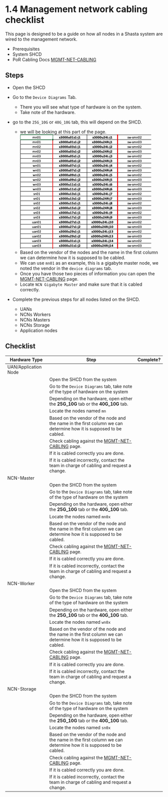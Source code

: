 # 1.4 Management network cabling checklist

This page is designed to be a guide on how all nodes in a Shasta system are wired to the management network.

- Prerequisites
 - System SHCD
 - PoR Cabling Docs [MGMT-NET-CABLING](416-MGMT-NET-CABLING.md)

## Steps

- Open the SHCD
- Go to the ```Device Diagrams``` Tab.
    - There you will see what type of hardware is on the system.
    - Take note of the hardware.
- go to the ```25G_10G``` or ```40G_10G``` tab, this will depend on the SHCD.
    - we will be looking at this part of the page.
![SHCD](img/network/SHCD-40G_10G.png)
    - Based on the vendor of the nodes and the name in the first column we can determine how it is supposed to be cabled. 
    - We can use ```mn01``` as an example, this is a gigabyte master node, we noted the vendor in the ```device diagrams``` tab.
    - Once you have those two pieces of information you can open the [MGMT-NET-CABLING](416-MGMT-NET-CABLING.md) page.
    - Locate ```NCN Gigabyte Master``` and make sure that it is cabled correctly.
    
- Complete the previous steps for all nodes listed on the SHCD.
    - UANs
    - NCNs Workers
    - NCNs Masters
    - NCNs Storage
    - Application nodes
    
## Checklist

| Hardware Type | Step      | Complete?     |
| ----------- | ----------- | ------------- |
| UAN/Application Node         |             |               |
|             | Open the SHCD from the system |             |
|             | Go to the ```Device Diagrams``` tab, take note of the type of hardware on the system        |          |
|             | Depending on the hardware, open either the **25G_10G** tab or the **40G_10G** tab. |        |
|             | Locate the nodes named ```mn``` |        |
|             | Based on the vendor of the node and the name in the first column we can determine how it is supposed to be cabled.  |         |
|             | Check cabling against the [MGMT-NET-CABLING](416-MGMT-NET-CABLING.md) page.            |               |
|             | If it is cabled correctly you are done.            |               |
|             | If it is cabled incorrectly, contact the team in charge of cabling and request a change.             |               |
| NCN-Master         |             |               |
|             | Open the SHCD from the system |             |
|             | Go to the ```Device Diagrams``` tab, take note of the type of hardware on the system        |          |
|             | Depending on the hardware, open either the **25G_10G** tab or the **40G_10G** tab. |        |
|             | Locate the nodes named ```mn0x``` |        |
|             | Based on the vendor of the node and the name in the first column we can determine how it is supposed to be cabled.  |         |
|             | Check cabling against the [MGMT-NET-CABLING](416-MGMT-NET-CABLING.md) page.            |               |
|             | If it is cabled correctly you are done.            |               |
|             | If it is cabled incorrectly, contact the team in charge of cabling and request a change.             |               |
| NCN-Worker         |             |               |
|             | Open the SHCD from the system |             |
|             | Go to the ```Device Diagrams``` tab, take note of the type of hardware on the system        |          |
|             | Depending on the hardware, open either the **25G_10G** tab or the **40G_10G** tab. |        |
|             | Locate the nodes named ```wn0x``` |        |
|             | Based on the vendor of the node and the name in the first column we can determine how it is supposed to be cabled.  |         |
|             | Check cabling against the [MGMT-NET-CABLING](416-MGMT-NET-CABLING.md) page.            |               |
|             | If it is cabled correctly you are done.            |               |
|             | If it is cabled incorrectly, contact the team in charge of cabling and request a change.             |               |
| NCN-Storage         |             |               |
|             | Open the SHCD from the system |             |
|             | Go to the ```Device Diagrams``` tab, take note of the type of hardware on the system        |          |
|             | Depending on the hardware, open either the **25G_10G** tab or the **40G_10G** tab. |        |
|             | Locate the nodes named ```sn0x``` |        |
|             | Based on the vendor of the node and the name in the first column we can determine how it is supposed to be cabled.  |         |
|             | Check cabling against the [MGMT-NET-CABLING](416-MGMT-NET-CABLING.md) page.            |               |
|             | If it is cabled correctly you are done.            |               |
|             | If it is cabled incorrectly, contact the team in charge of cabling and request a change.             |               |
